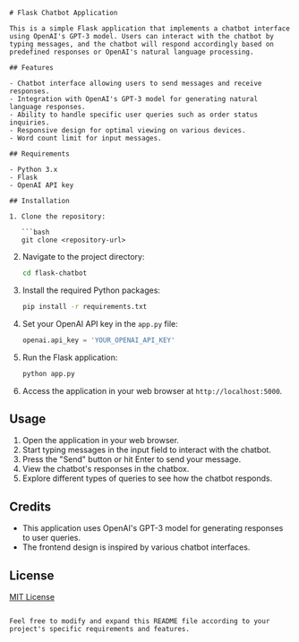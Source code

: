 ```
# Flask Chatbot Application

This is a simple Flask application that implements a chatbot interface using OpenAI's GPT-3 model. Users can interact with the chatbot by typing messages, and the chatbot will respond accordingly based on predefined responses or OpenAI's natural language processing.

## Features

- Chatbot interface allowing users to send messages and receive responses.
- Integration with OpenAI's GPT-3 model for generating natural language responses.
- Ability to handle specific user queries such as order status inquiries.
- Responsive design for optimal viewing on various devices.
- Word count limit for input messages.

## Requirements

- Python 3.x
- Flask
- OpenAI API key

## Installation

1. Clone the repository:

   ```bash
   git clone <repository-url>
   ```

2. Navigate to the project directory:

   ```bash
   cd flask-chatbot
   ```

3. Install the required Python packages:

   ```bash
   pip install -r requirements.txt
   ```

4. Set your OpenAI API key in the `app.py` file:

   ```python
   openai.api_key = 'YOUR_OPENAI_API_KEY'
   ```

5. Run the Flask application:

   ```bash
   python app.py
   ```

6. Access the application in your web browser at `http://localhost:5000`.

## Usage

1. Open the application in your web browser.
2. Start typing messages in the input field to interact with the chatbot.
3. Press the "Send" button or hit Enter to send your message.
4. View the chatbot's responses in the chatbox.
5. Explore different types of queries to see how the chatbot responds.

## Credits

- This application uses OpenAI's GPT-3 model for generating responses to user queries.
- The frontend design is inspired by various chatbot interfaces.

## License

[MIT License](LICENSE)
```

Feel free to modify and expand this README file according to your project's specific requirements and features.
